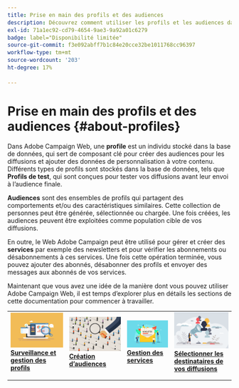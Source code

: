 ```yaml
---
title: Prise en main des profils et des audiences
description: Découvrez comment utiliser les profils et les audiences dans Campaign Web
exl-id: 71a1ec92-cd79-4654-9ae3-9a92a01c6279
badge: label="Disponibilité limitée"
source-git-commit: f3e092abff7b1c84e20cce32be1011768cc96397
workflow-type: tm+mt
source-wordcount: '203'
ht-degree: 17%

---
```


# Prise en main des profils et des audiences {#about-profiles}

Dans Adobe Campaign Web, une **profile** est un individu stocké dans la base de données, qui sert de composant clé pour créer des audiences pour les diffusions et ajouter des données de personnalisation à votre contenu. Différents types de profils sont stockés dans la base de données, tels que **Profils de test**, qui sont conçues pour tester vos diffusions avant leur envoi à l’audience finale.

**Audiences** sont des ensembles de profils qui partagent des comportements et/ou des caractéristiques similaires. Cette collection de personnes peut être générée, sélectionnée ou chargée.  Une fois créées, les audiences peuvent être exploitées comme population cible de vos diffusions.

En outre, le Web Adobe Campaign peut être utilisé pour gérer et créer des **services** par exemple des newsletters et pour vérifier les abonnements ou désabonnements à ces services. Une fois cette opération terminée, vous pouvez ajouter des abonnés, désabonner des profils et envoyer des messages aux abonnés de vos services.

Maintenant que vous avez une idée de la manière dont vous pouvez utiliser Adobe Campaign Web, il est temps d’explorer plus en détails les sections de cette documentation pour commencer à travailler.

<table style="table-layout:fixed"><tr style="border: 0;">
<td>
<a href="about-recipients.md">
<img src="../assets/do-not-localize/profiles-audiences-profile.png">
</a>
<div>
<a href="about-recipients.md"><strong>Surveillance et gestion des profils</strong></a>
</div>
<p>
</td>
<td>
<a href="create-audience.md">
<img alt="Lead" src="../assets/do-not-localize/profiles-audiences-audience.png">
</a>
<div><a href="create-audience.md"><strong>Création d’audiences</strong>
</div>
<p>
</td>
<td>
<a href="manage-services.md">
<img alt="Peu fréquent" src="../assets/do-not-localize/profiles-audiences-service.png">
</a>
<div>
<a href="manage-services.md"><strong>Gestion des services</strong></a>
</div>
<p></td>
<td>
<a href="add-audience.md">
<img alt="Peu fréquent" src="../assets/do-not-localize/profiles-audiences-deliveries.png">
</a>
<div>
<a href="add-audience.md"><strong>Sélectionner les destinataires de vos diffusions</strong></a>
</div>
<p></td>
</tr></table>
